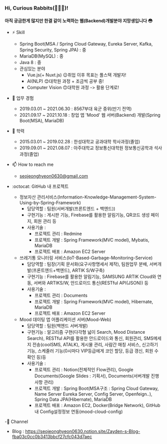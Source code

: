 ### Hi, Curious Rabbits(🐰🐰🐰)!
#### 아직 궁금한게 많지만 한결 같이 노력하는 웹(Backend)개발분야 지망생입니다 :flushed:

<!--
**seojeonghyeon/seojeonghyeon** is a ✨ _special_ ✨ repository because its `README.md` (this file) appears on your GitHub profile.

Here are some ideas to get you started:

- 🔭 I’m currently working on ...
- 🌱 I’m currently learning ...
- 👯 I’m looking to collaborate on ...
- 🤔 I’m looking for help with ...
- 💬 Ask me about ...
- 📫 How to reach me: ...
- 😄 Pronouns: ...
- ⚡ Fun fact: ...
-->
- ⚡ Skill
  + Spring Boot(MSA / Spring Cloud Gateway, Eureka Server, Kafka, Spring Security, Spring JPA) : 중
  + MariaDB(MySQL) : 중
  + Java 8 : 중
  + 관심있는 분야 
    + Vue.js(+ Nuxt.js)   😉취업 이후 목표는 풀스택 개발자!
    + AI(NLP)             😊대학원 과정 + 조금씩 공부 중!
    + Computer Vision     🙃대학원 과정 -> 활용 단계로!

- 🔭 업무 경험
  + 2019.03.01 ~ 2021.06.30 : 8567부대 육군 중위(만기 전역)
  + 2021.09.17 ~ 2021.10.18 : 창업 앱 'Mood' 웹 서버(Backend) 개발(Spring Boot(MSA), MariaDB)


- 🌱 학력
  + 2015.03.01 ~ 2019.02.28 : 한성대학교 공과대학 학사과정(졸업)
  + 2019.09.01 ~ 2021.08.07 : 아주대학교 정보통신대학원 정보통신공학과 석사과정(졸업)


- 📫 How to reach me
  + seojeonghyeon0630@gmail.com 

- :octocat: GitHub 내 프로젝트
  + 정보자산 관리서비스(Information-Knowledge-Management-System-Using-by-Spring-Framework)
    + 담당역할 : 팀원(서버개발(프론트엔드 + 백엔드))
    + 구현기능 : 게시판 기능, Firebase를 활용한 알림기능, QR코드 생성 페이지, 회원 관리 등
    + 사용기술 : 
      + 프로젝트 관리 : Redmine
      + 프로젝트 개발 : Spring Framework(MVC model), Mybatis, MariaDB
      + 프로젝트 배포 : Amazon EC2 Server
  + 쓰레기통 모니터링 서비스(IoT-Based-Garbage-Monitoring-Service)
    + 담당역할 : 팀장(기획 문서화(요구사항명세서 제작), 팀원업무 분배, 서버개발(프론트엔드+백엔드), ARTIK S/W구축)
    + 구현기능 : Firebase를 활용한 알림기능, SAMSUNG ARTIK Cloud와 연동, 서버와 ARTIKS/W, 안드로이드 통신(RESTful API(JSON)) 등 
    + 사용기술 : 
      + 프로젝트 관리 : Documents
      + 프로젝트 개발 : Spring Framework(MVC model), Hibernate, MariaDB
      + 프로젝트 배포 : Amazon EC2 Server
  + Mood 데이팅 앱 어플리케이션 서버(Mood-Web)
    + 담당역할 : 팀원(백엔드 서버개발)
    + 구현기능 : 알고리즘 구현(다각형 넓이 Search, Mood Distance Search), RESTful API를 활용한 안드로이드와 통신, 회원관리, SMS메세지 전송(coolSMS, ATALK), 게시물 관리, 사람간 매칭 서비스, 신고하기 기능, 스케줄러 기능(0시마다 VIP등급에게 코인 할당, 등급 갱신, 회원 수 확인 등)등
    + 사용기술 : 
      + 프로젝트 관리 : Notion(전체적인 Flow관리), Google Documents(Google Slides : 기획서), Documents(서버개발 진행사항 관리)
      + 프로젝트 개발 : Spring Boot(MSA구조 : Spring Cloud Gateway, Name Server Eureka Server, Config Server, Openfeign..), Spring Data JPA(Hibernate), MariaDB
      + 프로젝트 배포 : Amazon EC2, Docker(Bridge Network), GitHub 내 Config설정정보 연동(mood-cloud-config)

-🙈 Channel
  + Blog : https://seojeonghyeon0630.notion.site/Zayden-s-Blog-fba03c0cc0b3413bbcf27cfc043d7aec 
